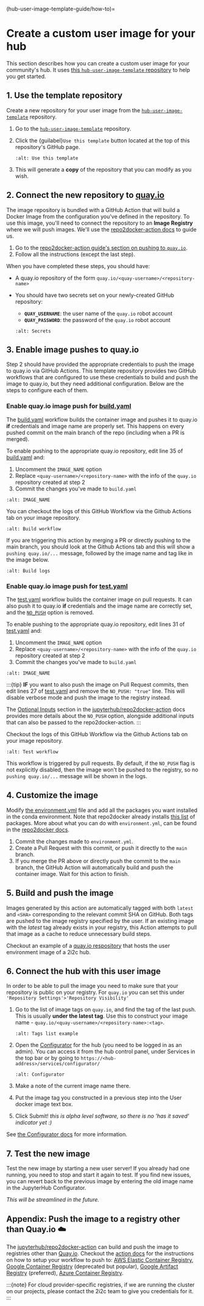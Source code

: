 (hub-user-image-template-guide/how-to)=
# Create a custom user image for your hub

This section describes how you can create a custom user image for your community's hub.
It uses [this `hub-user-image-template` repository](https://github.com/2i2c-org/hub-user-image-template) to help you get started.

## 1. Use the template repository

Create a new repository for your user image from the [`hub-user-image-template`](https://github.com/2i2c-org/hub-user-image-template) repository.

1. Go to the [`hub-user-image-template`](https://github.com/2i2c-org/hub-user-image-template) repository.
2. Click the {guilabel}`Use this template` button located at the top of this repository's GitHub page.

   ```{figure} ../../../images/use-template.png
   :alt: Use this template
   ```
3. This will generate a **copy** of the repository that you can modify as you wish.

## 2. Connect the new repository to [quay.io](https://quay.io/)

The image repository is bundled with a GitHub Action that will build a Docker Image from the configuration you've defined in the repository.
To use this image, you'll need to connect the repository to an **Image Registry** where we will push images.
We'll use the [repo2docker-action docs](https://github.com/jupyterhub/repo2docker-action) to guide us.

1. Go to the [repo2docker-action guide's section on pushing to `quay.io`](https://github.com/jupyterhub/repo2docker-action#push-repo2docker-image-to-quayio).
2. Follow all the instructions (except the last step).

When you have completed these steps, you should have:

- A quay.io repository of the form `quay.io/<quay-username>/<repository-name>`
- You should have two secrets set on your newly-created GitHub repository:
  - **`QUAY_USERNAME`**: the user name of the `quay.io` robot account
  - **`QUAY_PASSWORD`**: the password of the `quay.io` robot account

  ```{figure} ../../../images/secrets.png
  :alt: Secrets
  ```

## 3. Enable image pushes to quay.io

Step 2 should have provided the appropriate credentials to push the image to quay.io via GitHub Actions.
This template repository provides two GitHub workflows that are configured to use these credentials to build and push the image to quay.io, but they need additional configuration. 
Below are the steps to configure each of them.

### Enable quay.io image push for [build.yaml](https://github.com/2i2c-org/hub-user-image-template/blob/main/.github/workflows/build.yaml)

The [build.yaml](https://github.com/2i2c-org/hub-user-image-template/blob/main/.github/workflows/build.yaml) workflow builds the container image and pushes it to quay.io **if** credentials and image name are properly set.
This happens on every pushed commit on the main branch of the repo (including when a PR is merged).

To enable pushing to the appropriate quay.io repository, edit line 35 of [build.yaml](https://github.com/2i2c-org/hub-user-image-template/blob/main/.github/workflows/build.yaml#L34-L35) and:

1. Uncomment the `IMAGE_NAME` option
2. Replace `<quay-username>/<repository-name>` with the info of the `quay.io` repository created at step 2
3. Commit the changes you've made to `build.yaml`

```{figure} ../../../images/image-name-in-build-workflow.png
:alt: IMAGE_NAME
```

You can checkout the logs of this GitHub Workflow via the Github Actions tab on your image repository.

```{figure} ../../../images/build-workflow.png
:alt: Build workflow
```

If you are triggering this action by merging a PR or directly pushing to the main branch, you should look at the Github Actions tab and this will show a `pushing quay.io/...` message, followed by the image name and tag like in the image below.

```{figure} ../../../images/pushing-to-registry-job-step.png
:alt: Build logs
```

### Enable quay.io image push for [test.yaml](https://github.com/2i2c-org/hub-user-image-template/blob/main/.github/workflows/test.yaml)

The [test.yaml](https://github.com/2i2c-org/hub-user-image-template/blob/main/.github/workflows/test.yaml) workflow builds the container image on pull requests.
It can also push it to quay.io **if** credentials and the image name are correctly set, and the [`NO_PUSH`](https://github.com/jupyterhub/repo2docker-action#optional-inputs) option is removed.

To enable pushing to the appropriate quay.io repository, edit lines 31 of [test.yaml](https://github.com/2i2c-org/hub-user-image-template/blob/main/.github/workflows/test.yaml#L30-L31) and:

1. Uncomment the `IMAGE_NAME` option
2. Replace `<quay-username>/<repository-name>` with the info of the `quay.io` repository created at step 2
3. Commit the changes you've made to `build.yaml`

```{figure} ../../../images/image-name-in-test-workflow.png
:alt: IMAGE_NAME
```

:::{tip}
**IF** you want to also push the image on Pull Request commits, then edit lines 27 of [test.yaml](https://github.com/2i2c-org/hub-user-image-template/blob/main/.github/workflows/test.yaml#L27) and remove the `NO_PUSH: "true"` line.
This will disable verbose mode and push the image to the registry instead.

The [Optional Inputs](https://github.com/jupyterhub/repo2docker-action#optional-inputs) section in the [jupyterhub/repo2docker-action](https://github.com/jupyterhub/repo2docker-action) docs provides more details about the `NO_PUSH` option, alongside additional inputs that can also be passed to the repo2docker-action.
:::

Checkout the logs of this GitHub Workflow via the Github Actions tab on your image repository.

```{figure} ../../../images/test-workflow.png
:alt: Test workflow
```

This workflow is triggered by pull requests.
By default, if the `NO_PUSH` flag is not explicitly disabled, then the image won't be pushed to the registry, so no `pushing quay.io/...` message will be shown in the logs.

## 4. Customize the image

Modify [the environment.yml](https://github.com/2i2c-org/hub-user-image-template/blob/main/environment.yml) file and add all the packages you want installed in the conda environment.
Note that repo2docker already installs [this list](https://github.com/jupyterhub/repo2docker/blob/HEAD/repo2docker/buildpacks/conda/environment.yml) of packages.
More about what you can do with `environment.yml`, can be found in the [repo2docker docs](https://repo2docker.readthedocs.io/en/latest/config_files.html#environment-yml-install-a-conda-environment).

1. Commit the changes made to `environment.yml`.
2. Create a Pull Request with this commit, or push it directly to the `main` branch.
3. If you merge the PR above or directly push the commit to the `main` branch, the GitHub Action will automatically build and push the container image. Wait for this action to finish.

## 5. Build and push the image

Images generated by this action are automatically tagged with both `latest` and `<SHA>` corresponding to the relevant commit SHA on GitHub.
Both tags are pushed to the image registry specified by the user.
If an existing image with the *latest* tag already exists in your registry, this Action attempts to pull that image as a cache to reduce unnecessary build steps.

Checkout an example of a [quay.io respository](https://quay.io/repository/2i2c/coessing-image?tab=tags) that hosts the user environment image of a 2i2c hub.

## 6. Connect the hub with this user image

In order to be able to pull the image you need to make sure that your repository is public on your registry. For `quay.io` you can set this under `'Repository Settings'>'Repository Visibility'`

1. Go to the list of image tags on `quay.io`, and find the tag of the last push.
   This is usually **under the latest tag**.
   Use this to construct your image name - `quay.io/<quay-username>/<repository-name>:<tag>`.

   ```{figure} ../../../images/coessing-image-quay.png
   :alt: Tags list example
   ```
2. Open the [Configurator](https://pilot.2i2c.org/en/latest/admin/howto/configurator.html) for the hub (you need to be logged in as an admin).
   You can access it from the hub control panel, under Services in the top bar or by going to `https://<hub-address>/services/configurator/`
 
   ```{figure} ../../../images/configurator.png
   :alt: Configurator
   ```
3. Make a note of the current image name there.
4. Put the image tag you constructed in a previous step into the User docker image text box.
5. Click Submit! *this is alpha level software, so there is no 'has it saved' indicator yet :)*

See [the Configurator docs](https://pilot.2i2c.org/en/latest/admin/howto/configurator.html) for more information.

## 7. Test the new image

Test the new image by starting a new user server!
If you already had one running, you need to stop and start it again to test.
If you find new issues, you can revert back to the previous image by entering the old image name in the JupyterHub Configurator.

*This will be streamlined in the future.*

## Appendix: Push the image to a registry other than Quay.io :cloud:

The [jupyterhub/repo2docker-action](https://github.com/jupyterhub/repo2docker-action) can build and push the image to registries other than [Quay.io](https://quay.io/).
Checkout the [action docs](https://github.com/jupyterhub/repo2docker-action/blob/master/README.md) for the instructions on how to setup your workflow to push to: [AWS Elastic Container Registry](https://github.com/jupyterhub/repo2docker-action#push-repo2docker-image-to-amazon-ecr), [Google Container Registry](https://github.com/jupyterhub/repo2docker-action#push-repo2docker-image-to-google-container-registry) (deprecated but popular), [Google Artifact Registry](https://github.com/jupyterhub/repo2docker-action#push-repo2docker-image-to-google-artifact-registry) (preferred), [Azure Container Registry](https://github.com/jupyterhub/repo2docker-action#push-repo2docker-image-to-azure-container-registry).

:::{note}
For cloud provider-specific registries, if we are running the cluster on our projects, please contact the 2i2c team to give you credentials for it.
:::
